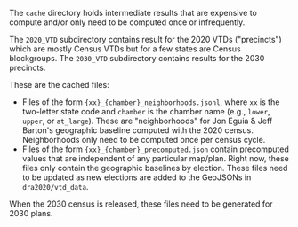The `cache` directory holds intermediate results that are expensive to compute 
and/or only need to be computed once or infrequently. 

The `2020_VTD` subdirectory contains result for the 2020 VTDs ("precincts")
which are mostly Census VTDs but for a few states are Census blockgroups.
The `2030_VTD` subdirectory contains results for the 2030 precincts.

These are the cached files:

-   Files of the form `{xx}_{chamber}_neighborhoods.jsonl`, 
    where `xx` is the two-letter state code and 
    `chamber` is the chamber name (e.g., `lower`, `upper`, or `at_large`).
    These are "neighborhoods" for Jon Eguia & Jeff Barton's geographic baseline
    computed with the 2020 census. Neighborhoods only need to be computed once 
    per census cycle.
-   Files of the form `{xx}_{chamber}_precomputed.json` contain precomputed
    values that are independent of any particular map/plan.
    Right now, these files only contain the geographic baselines by election.
    These files need to be updated as new elections are added to the GeoJSONs
    in `dra2020/vtd_data`.

When the 2030 census is released, these files need to be generated for 2030 plans.